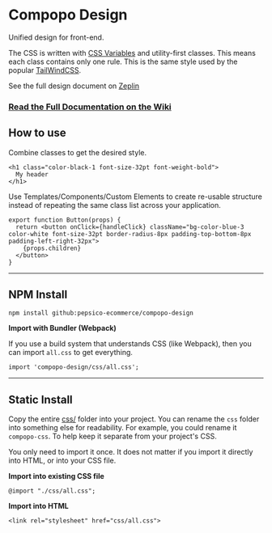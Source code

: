# Compopo Design
Unified design for front-end.

The CSS is written with [CSS Variables](https://developer.mozilla.org/en-US/docs/Web/CSS/Using_CSS_custom_properties) and utility-first classes. This means each class contains only one rule. This is the same style used by the popular [TailWindCSS](https://tailwindcss.com).

See the full design document on [Zeplin](https://app.zeplin.io/styleguide/606e0b2d9f87f74ff80fa38f/about)

### [Read the Full Documentation on the Wiki](https://github.com/pepsico-ecommerce/compopo-design/wiki)

## How to use

Combine classes to get the desired style.

```
<h1 class="color-black-1 font-size-32pt font-weight-bold">
  My header
</h1>
```

Use Templates/Components/Custom Elements to create re-usable structure instead of repeating the same class list across your application.

```
export function Button(props) {
  return <button onClick={handleClick} className="bg-color-blue-3 color-white font-size-32pt border-radius-8px padding-top-bottom-8px padding-left-right-32px">
    {props.children}
  </button>
}
```

---

## NPM Install
```
npm install github:pepsico-ecommerce/compopo-design
```

**Import with Bundler (Webpack)**

If you use a build system that understands CSS (like Webpack), then you can import `all.css` to get everything.

```
import 'compopo-design/css/all.css';
```

---

## Static Install

Copy the entire [css/](https://github.com/pepsico-ecommerce/compopo-design/tree/main/css) folder into your project. You can rename the `css` folder into something else for readability. For example, you could rename it `compopo-css`. To help keep it separate from your project's CSS.

You only need to import it once. It does not matter if you import it directly into HTML, or into your CSS file.


**Import into existing CSS file**

```
@import "./css/all.css";
```

**Import into HTML**
```
<link rel="stylesheet" href="css/all.css">
```
